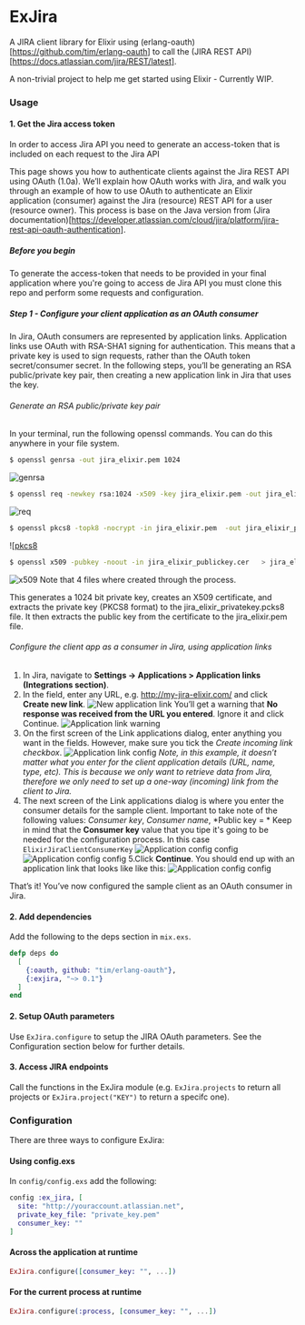 # ExJira

A JIRA client library for Elixir using (erlang-oauth)[https://github.com/tim/erlang-oauth] to call the (JIRA REST API)[https://docs.atlassian.com/jira/REST/latest].

A non-trivial project to help me get started using Elixir - Currently WIP.


### Usage

#### 1. Get the Jira access token
In order to access Jira API you need to generate an access-token that is included on each request to the Jira API

This page shows you how to authenticate clients against the Jira REST API using OAuth (1.0a). We’ll explain how OAuth works with Jira, and walk you through an example of how to use OAuth to authenticate an Elixir application (consumer) against the Jira (resource) REST API for a user (resource owner).
This process is base on the Java version from (Jira documentation)[https://developer.atlassian.com/cloud/jira/platform/jira-rest-api-oauth-authentication].

##### Before you begin
To generate the access-token that needs to be provided in your final application where you're going to access de Jira API you must clone this repo and perform some requests and configuration.

##### Step 1 - Configure your client application as an OAuth consumer
In Jira, OAuth consumers are represented by application links. Application links use OAuth with RSA-SHA1 signing for authentication. This means that a private key is used to sign requests, rather than the OAuth token secret/consumer secret. In the following steps, you’ll be generating an RSA public/private key pair, then creating a new application link in Jira that uses the key.

###### Generate an RSA public/private key pair
In your terminal, run the following openssl commands. You can do this anywhere in your file system.
```bash
$ openssl genrsa -out jira_elixir.pem 1024

```

![genrsa](/images/openssl1.png)

```bash
$ openssl req -newkey rsa:1024 -x509 -key jira_elixir.pem -out jira_elixir_publickey.cer -days 365
```

![req](/images/openssl2.png)

```bash
$ openssl pkcs8 -topk8 -nocrypt -in jira_elixir.pem  -out jira_elixir_privatekey.pcks8
```

![[pkcs8](/images/openssl3.png)

```bash
$ openssl x509 -pubkey -noout -in jira_elixir_publickey.cer   > jira_elixir.pem
```
![x509](/images/openssl4.png)
Note that 4 files where created through the process.

This generates a 1024 bit private key, creates an X509 certificate, and extracts the private key (PKCS8 format) to the jira_elixir_privatekey.pcks8 file. It then extracts the public key from the certificate to the jira_elixir.pem file.

###### Configure the client app as a consumer in Jira, using application links

1. In Jira, navigate to **Settings -> Applications > Application links (Integrations section)**.
2. In the field, enter any URL, e.g. http://my-jira-elixir.com/ and click **Create new link**.
![New application link](/images/jira1.png)
You’ll get a warning that **No response was received from the URL you entered**. Ignore it and click Continue.
![Application link warning](/images/jira2.png)
3. On the first screen of the Link applications dialog, enter anything you want in the fields. However, make sure you tick the *Create incoming link checkbox*.
![Application link config](/images/jira3.png)
*Note, in this example, it doesn’t matter what you enter for the client application details (URL, name, type, etc). This is because we only want to retrieve data from Jira, therefore we only need to set up a one-way (incoming) link from the client to Jira.*
4. The next screen of the Link applications dialog is where you enter the consumer details for the sample client. Important to take note of the following values: *Consumer key*, *Consumer name*, *Public key = <Copy the public key from the jira_publickey.pem file you generated previously and paste it into this field> *
Keep in mind that the **Consumer key** value that you tipe it's going to be needed for the configuration process. In this case `ElixirJiraClientConsumerKey`
![Application config config](/images/jira4.png)
![Application config config](/images/openssl5.png)
5.Click **Continue**. You should end up with an application link that looks like like this:
![Application config config](/images/jira5.png)

That’s it! You’ve now configured the sample client as an OAuth consumer in Jira.

#### 2. Add dependencies

Add the following to the deps section in `mix.exs`.

```elixir
defp deps do
  [
    {:oauth, github: "tim/erlang-oauth"},
    {:exjira, "~> 0.1"}
  ]
end
```

#### 2. Setup OAuth parameters

Use `ExJira.configure` to setup the JIRA OAuth parameters. See the Configuration section below for further details.

#### 3. Access JIRA endpoints

Call the functions in the ExJira module (e.g. `ExJira.projects` to return all projects or `ExJira.project("KEY")` to return a specifc one).


### Configuration

There are three ways to configure ExJira:

#### Using config.exs

In `config/config.exs` add the following:

```elixir
config :ex_jira, [
  site: "http://youraccount.atlassian.net",
  private_key_file: "private_key.pem"
  consumer_key: ""
]
```

#### Across the application at runtime

```elixir
ExJira.configure([consumer_key: "", ...])
```

#### For the current process at runtime

```elixir
ExJira.configure(:process, [consumer_key: "", ...])
```
